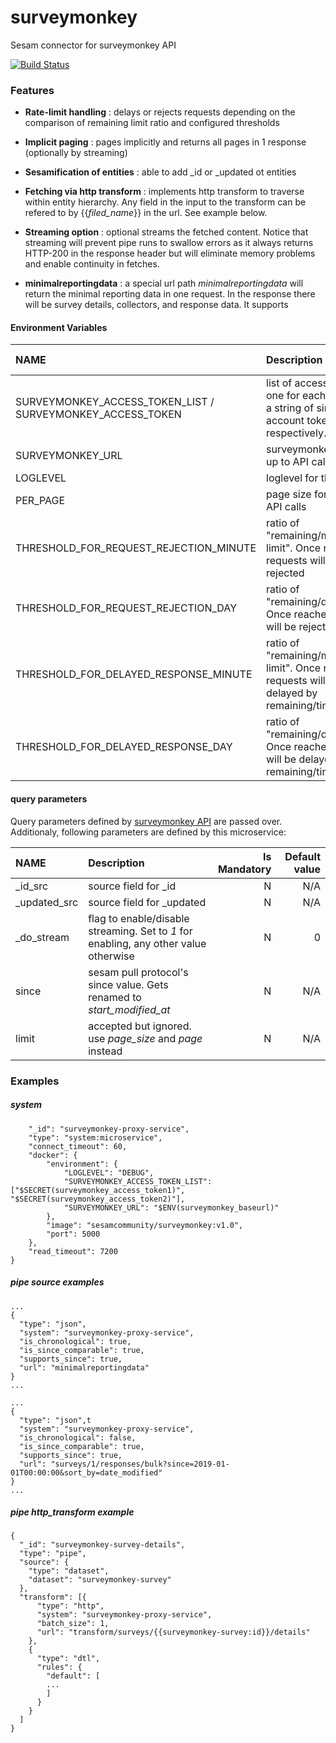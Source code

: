 # surveymonkey
Sesam connector for surveymonkey API

[![Build Status](https://travis-ci.org/sesam-community/surveymonkey.svg?branch=master)](https://travis-ci.org/sesam-community/surveymonkey)

### Features

* **Rate-limit handling** : delays or rejects requests depending on the comparison of remaining limit ratio and configured thresholds  
* **Implicit paging** : pages implicitly and returns all pages in 1 response (optionally by streaming)
* **Sesamification of entities** : able to add _id or _updated ot entities
* **Fetching via http transform** : implements http transform to traverse within entity hierarchy. Any field in the input to the transform can be refered to by {{_filed_name_}} in the url. See example below.
* **Streaming option** : optional streams the fetched content. Notice that streaming will prevent pipe runs to swallow errors as it always returns HTTP-200 in the response header but will eliminate memory problems and enable continuity in fetches.

* **minimalreportingdata** : a special url path _minimalreportingdata_ will return the minimal reporting data in one request. In the response there will be survey details, collectors, and response data. It supports


#### Environment Variables

| NAME       | Description       | Is Mandatory   | Default value   |
|:-----------|:-----------------|---------------:|----------------:|
| SURVEYMONKEY_ACCESS_TOKEN_LIST / SURVEYMONKEY_ACCESS_TOKEN | list of access tokens one for each account / a string of single account token, respectively. |Y| N/A|
| SURVEYMONKEY_URL | surveymonkey base url up to API call path |Y| N/A|
| LOGLEVEL | loglevel for the service |N| Info|
| PER_PAGE | page size for the paged API calls |N| 1000|
| THRESHOLD_FOR_REQUEST_REJECTION_MINUTE | ratio of "remaining/minute-limit". Once reached requests will be rejected |N| 0.1|
| THRESHOLD_FOR_REQUEST_REJECTION_DAY | ratio of "remaining/day-limit". Once reached requests will be rejected |N| 0.1|
| THRESHOLD_FOR_DELAYED_RESPONSE_MINUTE | ratio of "remaining/minute-limit". Once reached requests will be delayed by remaining/time_to_reset |N| 0.3|
| THRESHOLD_FOR_DELAYED_RESPONSE_DAY | ratio of "remaining/day-limit". Once reached requests will be delayed by remaining/time_to_reset |N| 0.3|



#### query parameters

Query parameters defined by [surveymonkey API](https://developer.surveymonkey.com/api/v3/) are passed over.
Additionaly, following parameters are defined by this microservice:

| NAME       | Description       | Is Mandatory   | Default value   |
|:-----------|:-----------------|---------------:|----------------:|
| _id_src | source field for _id |N| N/A|
| _updated_src | source field for _updated |N| N/A|
| _do_stream | flag to enable/disable streaming. Set to _1_ for enabling, any other value otherwise|N| 0|
| since | sesam pull protocol's since value. Gets renamed to _start_modified_at_ |N| N/A|
| limit | accepted but ignored. use _page_size_ and _page_ instead |N| N/A|


### Examples

##### system
```{
    "_id": "surveymonkey-proxy-service",
    "type": "system:microservice",
    "connect_timeout": 60,
    "docker": {
        "environment": {
            "LOGLEVEL": "DEBUG",
            "SURVEYMONKEY_ACCESS_TOKEN_LIST": ["$SECRET(surveymonkey_access_token1)", "$SECRET(surveymonkey_access_token2)"],
            "SURVEYMONKEY_URL": "$ENV(surveymonkey_baseurl)"
        },
        "image": "sesamcommunity/surveymonkey:v1.0",
        "port": 5000
    },
    "read_timeout": 7200
}
```
##### pipe source examples
```
...
{
  "type": "json",
  "system": "surveymonkey-proxy-service",
  "is_chronological": true,
  "is_since_comparable": true,
  "supports_since": true,
  "url": "minimalreportingdata"
}
...
```
```
...
{
  "type": "json",t
  "system": "surveymonkey-proxy-service",
  "is_chronological": false,
  "is_since_comparable": true,
  "supports_since": true,
  "url": "surveys/1/responses/bulk?since=2019-01-01T00:00:00&sort_by=date_modified"
}
...
```
##### pipe http_transform example
```
{
  "_id": "surveymonkey-survey-details",
  "type": "pipe",
  "source": {
    "type": "dataset",
    "dataset": "surveymonkey-survey"
  },
  "transform": [{
      "type": "http",
      "system": "surveymonkey-proxy-service",
      "batch_size": 1,
      "url": "transform/surveys/{{surveymonkey-survey:id}}/details"
    },
    {
      "type": "dtl",
      "rules": {
        "default": [
        ...
        ]
      }
    }
  ]
}
```
